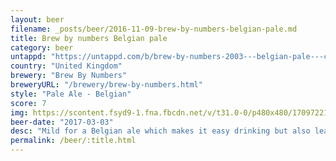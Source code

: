 ```yaml
---
layout: beer
filename: _posts/beer/2016-11-09-brew-by-numbers-belgian-pale.md
title: Brew by numbers Belgian pale
category: beer
untappd: "https://untappd.com/b/brew-by-numbers-2003---belgian-pale---crystal---tettnang/1695675"
country: "United Kingdom"
brewery: "Brew By Numbers"
breweryURL: "/brewery/brew-by-numbers.html"
style: "Pale Ale - Belgian"
score: 7
img: https://scontent.fsyd9-1.fna.fbcdn.net/v/t31.0-0/p480x480/17097221_10154984566283745_6546498407009013372_o.jpg?_nc_cat=101&_nc_sid=e007fa&_nc_ohc=zSpvpuWKVxIAX95ySPi&_nc_ht=scontent.fsyd9-1.fna&tp=6&oh=715dbc380889393e4b92060558509e11&oe=5F961D2A
beer-date: "2017-03-03"
desc: "Mild for a Belgian ale which makes it easy drinking but also leaves me wanting more. And I mean more in the beer, not wanting another. Not that I would complain"
permalink: /beer/:title.html
---
```

